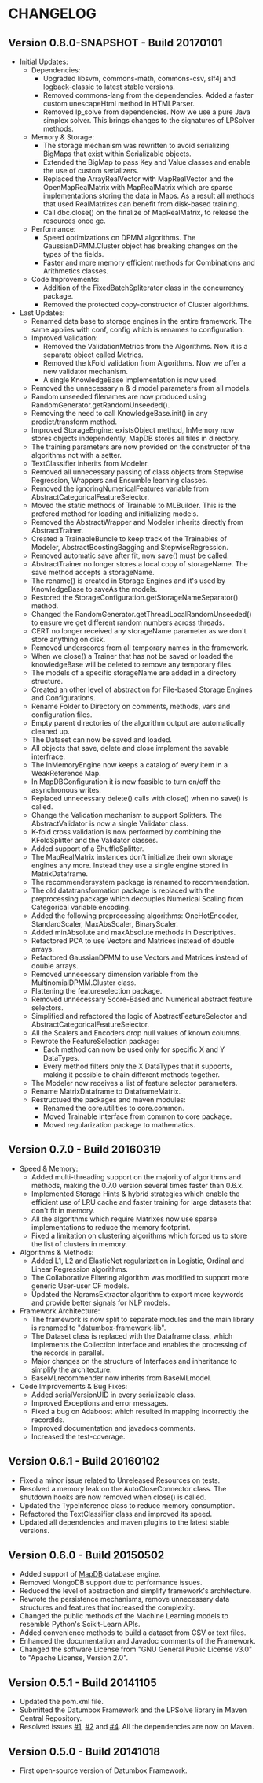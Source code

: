CHANGELOG
=========

Version 0.8.0-SNAPSHOT - Build 20170101
---------------------------------------

- Initial Updates:
    - Dependencies:
        - Upgraded libsvm, commons-math, commons-csv, slf4j and logback-classic to latest stable versions.
        - Removed commons-lang from the dependencies. Added a faster custom unescapeHtml method in HTMLParser.
        - Removed lp_solve from dependencies. Now we use a pure Java simplex solver. This brings changes to the signatures of LPSolver methods.
    - Memory & Storage:
        - The storage mechanism was rewritten to avoid serializing BigMaps that exist within Serializable objects.
        - Extended the BigMap to pass Key and Value classes and enable the use of custom serializers.
        - Replaced the ArrayRealVector with MapRealVector and the OpenMapRealMatrix with MapRealMatrix which are sparse implementations storing the data in Maps. As a result all methods that used RealMatrixes can benefit from disk-based training.
        - Call dbc.close() on the finalize of MapRealMatrix, to release the resources once gc. 
    - Performance:
        - Speed optimizations on DPMM algorithms. The GaussianDPMM.Cluster object has breaking changes on the types of the fields.
        - Faster and more memory efficient methods for Combinations and Arithmetics classes.
    - Code Improvements:    
        - Addition of the FixedBatchSpliterator class in the concurrency package.
        - Removed the protected copy-constructor of Cluster algorithms. 
- Last Updates:    
    - Renamed data base to storage engines in the entire framework. The same applies with conf, config which is renames to configuration.
    - Improved Validation:
        - Removed the ValidationMetrics from the Algorithms. Now it is a separate object called Metrics.
        - Removed the kFold validation from Algorithms. Now we offer a new validator mechanism.
        - A single KnowledgeBase implementation is now used.
    - Removed the unnecessary n & d model parameters from all models.
    - Random unseeded filenames are now produced using RandomGenerator.getRandomUnseeded().
    - Removing the need to call KnowledgeBase.init() in any predict/transform method.
    - Improved StorageEngine: existsObject method, InMemory now stores objects independently, MapDB stores all files in directory.
    - The training parameters are now provided on the constructor of the algorithms not with a setter.
    - TextClassifier inherits from Modeler.
    - Removed all unnecessary passing of class objects from Stepwise Regression, Wrappers and Ensumble learning classes.
    - Removed the ignoringNumericalFeatures variable from AbstractCategoricalFeatureSelector.
    - Moved the static methods of Trainable to MLBuilder. This is the prefered method for loading and initializing models.
    - Removed the AbstractWrapper and Modeler inherits directly from AbstractTrainer. 
    - Created a TrainableBundle to keep track of the Trainables of Modeler, AbstractBoostingBagging and StepwiseRegression.
    - Removed automatic save after fit, now save() must be called.
    - AbstractTrainer no longer stores a local copy of storageName. The save method accepts a storageName.
    - The rename() is created in Storage Engines and it's used by KnowledgeBase to saveAs the models.
    - Restored the StorageConfiguration.getStorageNameSeparator() method.
    - Changed the RandomGenerator.getThreadLocalRandomUnseeded() to ensure we get different random numbers across threads.
    - CERT no longer received any storageName parameter as we don't store anything on disk.
    - Removed underscores from all temporary names in the framework.
    - When we close() a Trainer that has not be saved or loaded the knowledgeBase will be deleted to remove any temporary files. 
    - The models of a specific storageName are added in a directory structure.
    - Created an other level of abstraction for File-based Storage Engines and Configurations.
    - Rename Folder to Directory on comments, methods, vars and configuration files.
    - Empty parent directories of the algorithm output are automatically cleaned up.
    - The Dataset can now be saved and loaded.
    - All objects that save, delete and close implement the savable interfrace.
    - The InMemoryEngine now keeps a catalog of every item in a WeakReference Map.
    - In MapDBConfiguration it is now feasible to turn on/off the asynchronous writes.
    - Replaced unnecessary delete() calls with close() when no save() is called.
    - Change the Validation mechanism to support Splitters. The AbstractValidator is now a single Validator class. 
    - K-fold cross validation is now performed by combining the KFoldSplitter and the Validator classes. 
    - Added support of a ShuffleSplitter.
    - The MapRealMatrix instances don't initialize their own storage engines any more. Instead they use a single engine stored in MatrixDataframe.
    - The recommendersystem package is renamed to recommendation.
    - The old datatransformation package is replaced with the preprocessing package which decouples Numerical Scaling from Categorical variable encoding.
    - Added the following preprocessing algorithms: OneHotEncoder, StandardScaler, MaxAbsScaler, BinaryScaler.
    - Added minAbsolute and maxAbsolute methods in Descriptives.
    - Refactored PCA to use Vectors and Matrices instead of double arrays.
    - Refactored GaussianDPMM to use Vectors and Matrices instead of double arrays.
    - Removed unnecessary dimension variable from the MultinomialDPMM.Cluster class.
    - Flattening the featureselection package.
    - Removed unnecessary Score-Based and Numerical abstract feature selectors.
    - Simplified and refactored the logic of AbstractFeatureSelector and AbstractCategoricalFeatureSelector. 
    - All the Scalers and Encoders drop null values of known columns. 
    - Rewrote the FeatureSelection package:
        - Each method can now be used only for specific X and Y DataTypes.
        - Every method filters only the X DataTypes that it supports, making it possible to chain different methods together.
    - The Modeler now receives a list of feature selector parameters.
    - Rename MatrixDataframe to DataframeMatrix.
    - Restructued the packages and maven modules:
        - Renamed the core.utilities to core.common.
        - Moved Trainable interface from common to core package.
        - Moved regularization package to mathematics.

Version 0.7.0 - Build 20160319
------------------------------

- Speed & Memory:
	- Added multi-threading support on the majority of algorithms and methods, making the 0.7.0 version several times faster than 0.6.x.
	- Implemented Storage Hints & hybrid strategies which enable the efficient use of LRU cache and faster training for large datasets that don't fit in memory.
	- All the algorithms which require Matrixes now use sparse implementations to reduce the memory footprint.
	- Fixed a limitation on clustering algorithms which forced us to store the list of clusters in memory.
- Algorithms & Methods:
	- Added L1, L2 and ElasticNet regularization in Logistic, Ordinal and Linear Regression algorithms.
	- The Collaborative Filtering algorithm was modified to support more generic User-user CF models.	
	- Updated the NgramsExtractor algorithm to export more keywords and provide better signals for NLP models.
- Framework Architecture: 
	- The framework is now split to separate modules and the main library is renamed to "datumbox-framework-lib".
	- The Dataset class is replaced with the Dataframe class, which implements the Collection interface and enables the processing of the records in parallel. 
	- Major changes on the structure of Interfaces and inheritance to simplify the architecture.
	- BaseMLrecommender now inherits from BaseMLmodel.
- Code Improvements & Bug Fixes:
	- Added serialVersionUID in every serializable class.
	- Improved Exceptions and error messages.
	- Fixed a bug on Adaboost which resulted in mapping incorrectly the recordIds.
	- Improved documentation and javadocs comments.
	- Increased the test-coverage.

Version 0.6.1 - Build 20160102
------------------------------

- Fixed a minor issue related to Unreleased Resources on tests.
- Resolved a memory leak on the AutoCloseConnector class. The shutdown hooks are now removed when close() is called.
- Updated the TypeInference class to reduce memory consumption.
- Refactored the TextClassifier class and improved its speed.
- Updated all dependencies and maven plugins to the latest stable versions.

Version 0.6.0 - Build 20150502
------------------------------

- Added support of [MapDB](http://www.mapdb.org/) database engine.
- Removed MongoDB support due to performance issues.
- Reduced the level of abstraction and simplify framework's architecture.
- Rewrote the persistence mechanisms, remove unnecessary data structures and features that increased the complexity.
- Changed the public methods of the Machine Learning models to resemble Python's Scikit-Learn APIs.
- Added convenience methods to build a dataset from CSV or text files.
- Enhanced the documentation and Javadoc comments of the Framework.
- Changed the software License from "GNU General Public License v3.0" to "Apache License, Version 2.0".

Version 0.5.1 - Build 20141105
------------------------------

- Updated the pom.xml file.
- Submitted the Datumbox Framework and the LPSolve library in Maven Central Repository.
- Resolved issues [#1](https://github.com/datumbox/datumbox-framework/issues/1), [#2](https://github.com/datumbox/datumbox-framework/issues/2) and [#4](https://github.com/datumbox/datumbox-framework/issues/4). All the dependencies are now on Maven.

Version 0.5.0 - Build 20141018
------------------------------

- First open-source version of Datumbox Framework.

